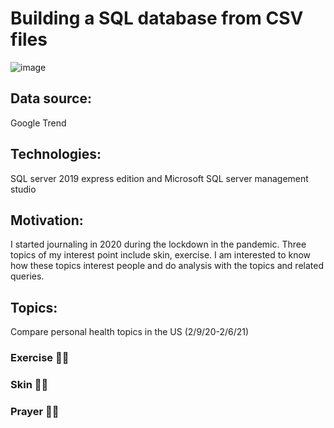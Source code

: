 # Building a SQL database from CSV files

![image](https://miro.medium.com/max/821/1*Fi6masemXJT3Q8YWekQCDQ.png)

## Data source: 

Google Trend

## Technologies: 

SQL server 2019 express edition and Microsoft SQL server management studio

## Motivation: 

I started journaling in 2020 during the lockdown in the pandemic. Three topics of my interest point include skin, exercise. I am interested to know how these topics interest people and do analysis with the topics and related queries. 

## Topics: 
Compare personal health topics in the US (2/9/20-2/6/21)

### Exercise 🏃‍♂️

### Skin 💅🏼

### Prayer 🙏🏻
